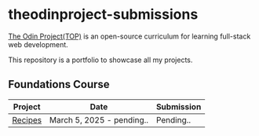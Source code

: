 # theodinproject-submissions

[The Odin Project(TOP)](https://www.theodinproject.com/) is an open-source curriculum for learning full-stack web development.

This repository is a portfolio to showcase all my projects.

## Foundations Course 
| Project | Date | Submission
|-|-|-
| [Recipes](https://www.theodinproject.com/lessons/foundations-recipes) | March 5, 2025 - pending.. | Pending..
